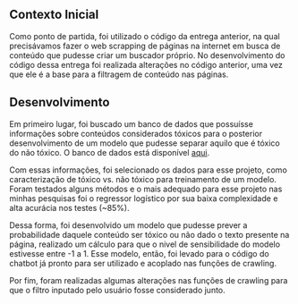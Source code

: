 ## Contexto Inicial
Como ponto de partida, foi utilizado o código da entrega anterior, na qual precisávamos fazer o web scrapping de páginas na internet em busca de conteúdo que pudesse criar um buscador próprio.
No desenvolvimento do código dessa entrega foi realizada alterações no código anterior, uma vez que ele é a base para a filtragem de conteúdo nas páginas. 

## Desenvolvimento
Em primeiro lugar, foi buscado um banco de dados que possuísse informações sobre conteúdos considerados tóxicos para o posterior desenvolvimento de um modelo que pudesse
separar aquilo que é tóxico do não tóxico. O banco de dados está disponível [aqui](https://www.kaggle.com/datasets/fizzbuzz/cleaned-toxic-comments).

Com essas informações, foi selecionado os dados para esse projeto, como caracterização de tóxico vs. não tóxico para treinamento de um modelo. Foram testados alguns métodos e 
o mais adequado para esse projeto nas minhas pesquisas foi o regressor logístico por sua baixa complexidade e alta acurácia nos testes (~85%).

Dessa forma, foi desenvolvido um modelo que pudesse prever a probabilidade daquele conteúdo ser tóxico ou não dado o texto presente na página, realizado um cálculo para que o 
nivel de sensibilidade do modelo estivesse entre -1 a 1. Esse modelo, então, foi levado para o código do chatbot já pronto para ser utilizado e acoplado nas funções de crawling.

Por fim, foram realizadas algumas alterações nas funções de crawling para que o filtro inputado pelo usuário fosse considerado junto.
